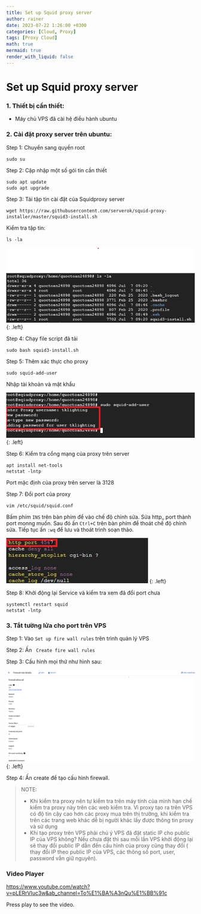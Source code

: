 ```yaml
---
title: Set up Squid proxy server
author: rainer
date: 2023-07-22 1:26:00 +0300
categories: [Cloud, Proxy]
tags: [Proxy Cloud]
math: true
mermaid: true
render_with_liquid: false
---
```

# Set up Squid proxy server

### 1. Thiết bị cần thiết:
- Máy chủ VPS đã cài hệ điều hành ubuntu

### 2. Cài đặt proxy server trên ubuntu:
Step 1: Chuyển sang quyền root

    sudo su

Step 2: Cập nhập một số gói tin cần thiết

    sudo apt update
    sudo apt upgrade
Step 3: Tải tập tin cài đặt của Squidproxy server

    wget https://raw.githubusercontent.com/serverok/squid-proxy-installer/master/squid3-install.sh
Kiểm tra tập tin:

    ls -la 



![](/assets/img/post/Squidproxy/1.png) {: .left}

Step 4: Chạy file script đã tải

    sudo bash squid3-install.sh
Step 5: Thêm xác thực cho proxy

    sudo squid-add-user
Nhập tài khoản và mật khẩu

![](/assets/img/post/Squidproxy/2.png) {: .left}

Step 6: Kiểm tra cổng mạng của proxy trên server

    apt install net-tools
    netstat -lntp         
Port mặc định của proxy trên server là 3128

Step 7: Đổi port của proxy

    vim /etc/squid/squid.conf    
Bấm phím `INS` trên bàn phím để vào chế độ chỉnh sửa. Sửa http_ port thành port monng muốn. Sau đó ấn `Ctrl+C` trên bàn phím để thoát chế độ chỉnh sửa.
Tiếp tục ấn `:wq` để lưu và thoát trình soạn thảo. 



![](/assets/img/post/Squidproxy/3.png) {: .left}

Step 8: Khởi động lại Service và kiểm tra xem đã đổi port chưa

    systemctl restart squid
    netstat -lntp
### 3. Tắt tường lửa cho port trên VPS
Step 1: Vào `Set up fire wall rules` trên trình quản lý VPS

Step 2: Ấn ` Create fire wall rules`


Step 3: Cấu hình mọi thứ như hình sau:

![](/assets/img/post/Squidproxy/4.png) {: .left}

Step 4: Ấn create để tạo cấu hình firewall.


>NOTE:
>- Khi kiểm tra proxy nên tự kiểm tra trên máy tính của mình hạn chế kiểm tra proxy này trên các web kiểm tra. Vì proxy tạo ra trên VPS có độ tin cậy cao hơn các proxy mua trên thị trường, khi kiểm tra trên các trang web khác dễ bị người khác lấy được thông tin proxy và sử dụng
>- Khi tạo proxy trên VPS phải chú ý VPS đã đặt static IP cho public IP của VPS không? Nếu chưa đặt thì sau mỗi lần VPS khởi động lại sẽ thay đổi public IP dẫn đến cấu hình của proxy cũng thay đổi ( thay đổi IP theo public IP của VPS, các thông số port, user, password vẫn giữ nguyên).

### Video Player

https://www.youtube.com/watch?v=pLERrVIuc3w&ab_channel=To%E1%BA%A3nQu%E1%BB%91c

Press play to see the video.


